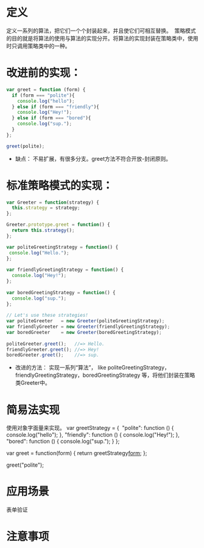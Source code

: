 # 定义
  定义一系列的算法，把它们一个个封装起来，并且使它们可相互替换。
  策略模式的目的就是将算法的使用与算法的实现分开。将算法的实现封装在策略类中，使用时只调用策略类中的一种。
# 改进前的实现：
```javaScript
var greet = function (form) {
  if (form === "polite"){
    console.log("hello");
  } else if (form === "friendly"){
    console.log("Hey!");
  } else if (form === "bored"){
    console.log("sup.");
  }
};

greet(polite);
```
* 缺点： 不易扩展，有很多分支。greet方法不符合开放-封闭原则。

# 标准策略模式的实现：
```javaScript
var Greeter = function(strategy) {
  this.strategy = strategy;  
};

Greeter.prototype.greet = function() {
  return this.strategy();
};

var politeGreetingStrategy = function() {
 console.log("Hello."); 
};
 
var friendlyGreetingStrategy = function() {
  console.log("Hey!");
};
 
var boredGreetingStrategy = function() {
  console.log("sup.");
};
 
// Let's use these strategies!
var politeGreeter   = new Greeter(politeGreetingStrategy);
var friendlyGreeter = new Greeter(friendlyGreetingStrategy);
var boredGreeter    = new Greeter(boredGreetingStrategy);
 
politeGreeter.greet();   //=> Hello.
friendlyGreeter.greet(); //=> Hey!
boredGreeter.greet();    //=> sup.
```
* 改进的方法： 实现一系列“算法”， like politeGreetingStrategy，friendlyGreetingStrategy，boredGreetingStrategy 等，将他们封装在策略类Greeter中。

# 简易法实现
使用对象字面量来实现。
var greetStrategy = {
  "polite": function () {
    console.log("hello");
  },
  "friendly": function () {
    console.log("Hey!");
  },
  "bored": function () {
    console.log("sup.");
  }
};

var greet = function(form) {
  return greetStrategy[form]();
};

greet("polite");
# 应用场景
表单验证

# 注意事项
